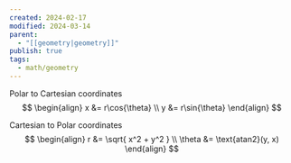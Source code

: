 ```yaml
---
created: 2024-02-17
modified: 2024-03-14
parent:
  - "[[geometry|geometry]]"
publish: true
tags:
  - math/geometry
---
```


Polar to Cartesian coordinates
$$
\begin{align}
x &= r\cos{\theta} \\
y &= r\sin{\theta}
\end{align}
$$

Cartesian to Polar coordinates
$$
\begin{align}
r &= \sqrt{ x^2 + y^2 } \\
\theta &= \text{atan2}(y, x)
\end{align}
$$